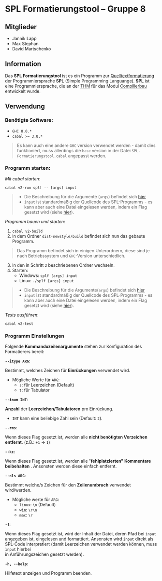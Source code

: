 # SPL Formatierungstool – Gruppe 8

## Mitglieder

- Jannik Lapp
- Max Stephan
- David Martschenko

## Information

Das **SPL Formatierungstool** ist es ein Programm zur [Quelltextformatierung](https://de.wikipedia.org/wiki/Quelltextformatierung) der Programmiersprache **SPL** (Simple Programming Languange). **SPL** ist eine Programmiersprache, die an der [THM](https://www.thm.de/site/) für das Modul [Compillerbau](https://www.thm.de/organizer/index.php?option=com_organizer&view=subject_item&id=9) entwickelt wurde.

## Verwendung

### Benötigte Software:

- `GHC 8.0.*`
- `cabal >= 3.0.*`

> Es kann auch eine andere `GHC` version verwendet werden - damit dies funktioniert, muss allerdings die `base` version in der Datei `SPL-Formatierungstool.cabal` angepasst werden.

<!--TODO vtl. allow more base Versions in Cabal file--->

### Programm starten:

_Mit cabal starten_:

`cabal v2-run splf -- [args] input`

> - Die Beschreibung für die Argumente (`args`) befindet sich [hier](#programm-einstellungen)
> - `input` ist standardmäßig der Quellcode des SPL-Programms - es kann aber auch eine Datei eingelesen werden, indem ein Flag gesetzt wird (siehe [hier](#programm-einstellungen)).

_Programm bauen und starten_:

1. `cabal v2-build`
2. In dem Ordner `dist-newstyle/build` befindet sich nun das gebaute Programm.

> Das Programm befindet sich in einigen Unterordnern, diese sind je nach Betriebssystem und `GHC`-Version unterschiedlich.

3. In den in Schritt `2` beschriebenen Ordner wechseln.
4. Starten:
   - Windows: `splf [args] input`
   - Linux: `./splf [args] input`

> - Die Beschreibung für die Argumente(`args`) befindet sich [hier](#programm-einstellungen)
> - `input` ist standardmäßig der Quellcode des SPL-Programms - es kann aber auch eine Datei eingelesen werden, indem ein Flag gesetzt wird (siehe [hier](#programm-einstellungen)).

_Tests ausführen_:

`cabal v2-test`

### Programm Einstellungen

Folgende **Kommandozeilenargumente** stehen zur Konfiguration des Formatierers bereit:

**`--itype ARG`**:

Bestimmt, welches Zeichen für **Einrückungen** verwendet wird.

- Mögliche Werte für `ARG`:
  - `s`: für Leerzeichen (Default)
  - `t`: für Tabulator

**`--inum INT`**:

**Anzahl** der **Leerzeichen/Tabulatoren** pro Einrückung.

- `INT` kann eine beliebige Zahl sein (Default: `2`).

**`--rms`**:

Wenn dieses Flag gesetzt ist, werden alle **nicht benötigten Vorzeichen entfernt**. (z.B.: `+1` -> `1`)

**`--kc`**:

Wenn dieses Flag gesetzt ist, werden alle "**fehlplatzierten" Kommentare** **beibehalten** .
Ansonsten werden diese einfach entfernt.

**`--nls ARG`**:

Bestimmt welche/s Zeichen für den **Zeilenumbruch** verwendet wird/werden.

- Mögliche werte für `ARG`:
  - `linux`: `\n` (Default)
  - `win`: `\r\n`
  - `mac`: `\r`

**`-f`**:

Wenn dieses Flag gesetzt ist, wird der Inhalt der Datei, deren Pfad bei `input` angegeben ist, eingelesen und formattiert.
Ansonsten wird `input` direkt als SPL-Code interpretiert (damit Leerzeichen verwendet werden können, muss `ìnput` hierbei  
in Anführungszeichen gesetzt werden).

**`-h, --help`**:

Hilfetext anzeigen und Programm beenden.

